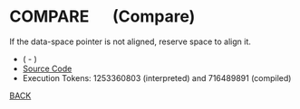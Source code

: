 # COMPARE &emsp; (Compare)
If the data-space pointer is not aligned, reserve space to align it.
* ( - )
* [Source Code](../words/string/Compare.cs)
* Execution Tokens: 1253360803 (interpreted) and 716489891 (compiled)


[BACK](builtins.md#Compare)

